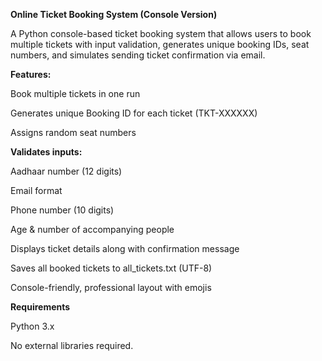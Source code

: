 **Online Ticket Booking System (Console Version)**

A Python console-based ticket booking system that allows users to book multiple tickets with input validation, generates unique booking IDs, seat numbers, and simulates sending ticket confirmation via email.

**Features:**

Book multiple tickets in one run

Generates unique Booking ID for each ticket (TKT-XXXXXX)

Assigns random seat numbers

**Validates inputs:**

Aadhaar number (12 digits)

Email format

Phone number (10 digits)

Age & number of accompanying people

Displays ticket details along with confirmation message

Saves all booked tickets to all_tickets.txt (UTF-8)

Console-friendly, professional layout with emojis

**Requirements**

Python 3.x

No external libraries required.

